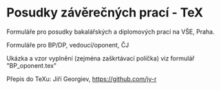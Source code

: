 # Posudky závěrečných prací - TeX

Formuláře pro posudky bakalářských a diplomových prací na VŠE, Praha.

Formuláře pro BP/DP, vedoucí/oponent, ČJ 

Ukázka a vzor vyplnění (zejména zaškrtávací políčka) viz formulář "BP_oponent.tex"

Přepis do TeXu: Jiří Georgiev, https://github.com/jy-r
